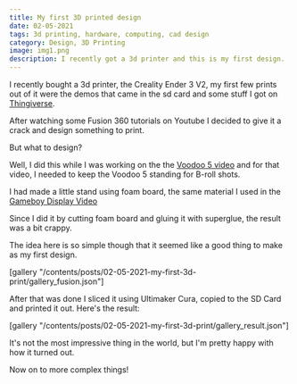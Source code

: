 ```yaml
---
title: My first 3D printed design
date: 02-05-2021
tags: 3d printing, hardware, computing, cad design
category: Design, 3D Printing
image: img1.png
description: I recently got a 3d printer and this is my first design.
---
```


I recently bought a 3d printer, the Creality Ender 3 V2, my first few prints out of it were the demos that came in the sd card and some stuff I got on [Thingiverse](https://www.thingiverse.com).

After watching some Fusion 360 tutorials on Youtube I decided to give it a crack and design something to print.

But what to design?

Well, I did this while I was working on the the [Voodoo 5 video](/post/02-05-2021-10-dollar-3dfx-voodoo-5-build) and for that video, I needed to keep the Voodoo 5 standing for B-roll shots.

I had made a little stand using foam board, the same material I used in the [Gameboy Display Video](/post/07-06-2020-gameboy-displays)

Since I did it by cutting foam board and gluing it with superglue, the result was a bit crappy.

The idea here is so simple though that it seemed like a good thing to make as my first design.

[gallery "/contents/posts/02-05-2021-my-first-3d-print/gallery_fusion.json"]

After that was done I sliced it using Ultimaker Cura, copied to the SD Card and printed it out. Here's the result:

[gallery "/contents/posts/02-05-2021-my-first-3d-print/gallery_result.json"]

It's not the most impressive thing in the world, but I'm pretty happy with how it turned out.

Now on to more complex things!
